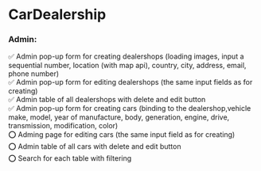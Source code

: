 # CarDealership

### Admin:
:white_check_mark: Admin pop-up form for creating dealershops (loading images, input a sequential number, location (with map api), country, city, address, email, phone number)  
:white_check_mark: Admin pop-up form for editing dealershops (the same input fields as for creating)  
:white_check_mark: Admin table of all dealershops with delete and edit button  
:white_check_mark: Admin pop-up form for creating cars (binding to the dealershop,vehicle make, model, year of manufacture, body, generation, engine, drive, transmission, modification, color)  
:o: Adming page for editing cars (the same input field as for creating)  
:o: Admin table of all cars with delete and edit button  
:o: Search for each table with filtering

